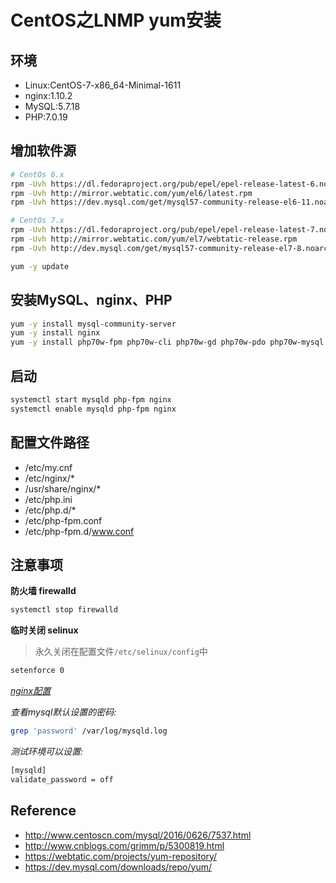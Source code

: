 CentOS之LNMP yum安装
===================

## 环境

* Linux:CentOS-7-x86_64-Minimal-1611
* nginx:1.10.2
* MySQL:5.7.18
* PHP:7.0.19


## 增加软件源

```bash
# CentOs 6.x
rpm -Uvh https://dl.fedoraproject.org/pub/epel/epel-release-latest-6.noarch.rpm
rpm -Uvh http://mirror.webtatic.com/yum/el6/latest.rpm
rpm -Uvh https://dev.mysql.com/get/mysql57-community-release-el6-11.noarch.rpm

# CentOs 7.x
rpm -Uvh https://dl.fedoraproject.org/pub/epel/epel-release-latest-7.noarch.rpm
rpm -Uvh http://mirror.webtatic.com/yum/el7/webtatic-release.rpm
rpm -Uvh http://dev.mysql.com/get/mysql57-community-release-el7-8.noarch.rpm

yum -y update
```


## 安装MySQL、nginx、PHP

```bash
yum -y install mysql-community-server
yum -y install nginx
yum -y install php70w-fpm php70w-cli php70w-gd php70w-pdo php70w-mysql php70w-xml php70w-mbstring php70w-opcache php70w-pgsql php70w-intl php70w-mcrypt php70w-soap
```


## 启动

```bash
systemctl start mysqld php-fpm nginx
systemctl enable mysqld php-fpm nginx
```


## 配置文件路径

* /etc/my.cnf
* /etc/nginx/*
* /usr/share/nginx/*
* /etc/php.ini
* /etc/php.d/*
* /etc/php-fpm.conf
* /etc/php-fpm.d/www.conf


## 注意事项

**防火墙 firewalld**
```bash
systemctl stop firewalld
```

**临时关闭 selinux**

> 永久关闭在配置文件`/etc/selinux/config`中

```bash
setenforce 0
```

*[nginx配置](https://github.com/zhanguangcheng/notebook/tree/master/code/nginx/etc/nginx)*

*查看mysql默认设置的密码:*

```bash
grep 'password' /var/log/mysqld.log
```

*测试环境可以设置:*

```bash
[mysqld]
validate_password = off
```

## Reference

* <http://www.centoscn.com/mysql/2016/0626/7537.html>
* <http://www.cnblogs.com/grimm/p/5300819.html>
* <https://webtatic.com/projects/yum-repository/>
* <https://dev.mysql.com/downloads/repo/yum/>
